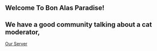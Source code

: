 ## Welcome To Bon Alas Paradise!

## We have a good community talking about a cat moderator,




[Our Server](https://discord.gg/XAchpC4vDa)
